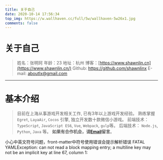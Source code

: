 ```yaml
---
title: 关于自己
date: 2020-10-14 17:56:34
top_img: https://w.wallhaven.cc/full/5w/wallhaven-5w26x1.jpg
comments: false
---
```


# 关于自己

> 姓名：张明珂
> 年龄：23
> 地址：杭州
> 博客：[https://www.shawnlin.cn](https://www.shawnlin.cn/)
> Github: https://github.com/shawnlinx
> E-mail: [aboutlx@gmail.com](mailto:aboutlx@gmail.com)

---

# 基本介绍

> 目前在上海从事游戏开发相关工作, 已有3年以上游戏开发经验。
> 熟练掌握 `Egret`, `LayaAir`, `Cocos` 引擎, 独立开发数十款微信小游戏。
> 前端技术： `TypeScript`, `JavaScript ES6`, `Vue`, `Webpack`, `gulp`等。
> 后端技术： `Node.js`, `Python`, `Java` 等。
> **如果有合作机会，请[Email](mailto:aboutlx@gmail.com)留言**。

小心中英文符号问题，front-matter中符号使用错误会提示解析错误
FATAL YAMLException: can not read a block mapping entry; a multiline key may not be an implicit key at line 67, column 1:
